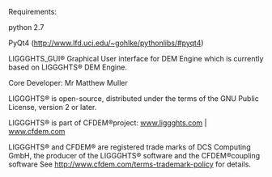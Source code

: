 Requirements:

  python 2.7
  
  PyQt4 (http://www.lfd.uci.edu/~gohlke/pythonlibs/#pyqt4)

LIGGGHTS_GUI® Graphical User interface for DEM Engine which is currently based on LIGGGHTS® DEM Engine.

Core Developer: Mr Matthew Muller

LIGGGHTS® is open-source, distributed under the terms of the GNU Public License, version 2 or later.

LIGGGHTS® is part of CFDEM®project: www.liggghts.com | www.cfdem.com

LIGGGHTS® and CFDEM® are registered trade marks of DCS Computing GmbH, the producer of the LIGGGHTS® software and the CFDEM®coupling software See http://www.cfdem.com/terms-trademark-policy for details.
